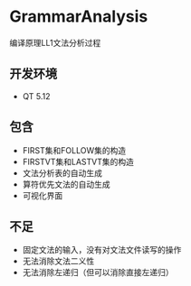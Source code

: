 # GrammarAnalysis
编译原理LL1文法分析过程

## 开发环境
* QT 5.12

## 包含
* FIRST集和FOLLOW集的构造
* FIRSTVT集和LASTVT集的构造
* 文法分析表的自动生成
* 算符优先文法的自动生成
* 可视化界面

## 不足
* 固定文法的输入，没有对文法文件读写的操作
* 无法消除文法二义性
* 无法消除左递归（但可以消除直接左递归）
